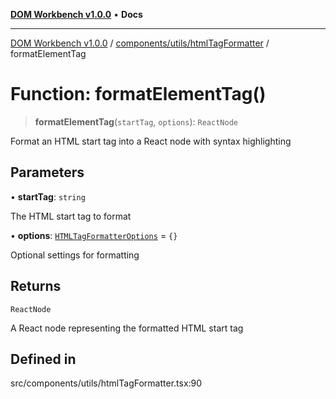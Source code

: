 [**DOM Workbench v1.0.0**](../../../../README.md) • **Docs**

***

[DOM Workbench v1.0.0](../../../../modules.md) / [components/utils/htmlTagFormatter](../README.md) / formatElementTag

# Function: formatElementTag()

> **formatElementTag**(`startTag`, `options`): `ReactNode`

Format an HTML start tag into a React node with syntax highlighting

## Parameters

• **startTag**: `string`

The HTML start tag to format

• **options**: [`HTMLTagFormatterOptions`](../interfaces/HTMLTagFormatterOptions.md) = `{}`

Optional settings for formatting

## Returns

`ReactNode`

A React node representing the formatted HTML start tag

## Defined in

src/components/utils/htmlTagFormatter.tsx:90

